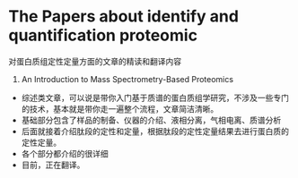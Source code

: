 # The Papers about identify and quantification proteomic
对蛋白质组定性定量方面的文章的精读和翻译内容

1. An Introduction to Mass Spectrometry-Based Proteomics

- 综述类文章，可以说是带你入门基于质谱的蛋白质组学研究，不涉及一些专门的技术，基本就是带你走一遍整个流程，文章简洁清晰。
- 基础部分包含了样品的制备、仪器的介绍、液相分离，气相电离、质谱分析
- 后面就接着介绍肽段的定性和定量，根据肽段的定性定量结果去进行蛋白质的定性定量。
- 各个部分都介绍的很详细
- 目前，正在翻译。
